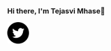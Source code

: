 ### Hi there, I'm Tejasvi Mhase👋

<!--
**99002669/99002669** is a ✨ _special_ ✨ repository because its `README.md` (this file) appears on your GitHub profile.

Here are some ideas to get you started:

- 🔭 I’m currently working on ...
- 🌱 I’m currently learning ...
- 👯 I’m looking to collaborate on ...
- 🤔 I’m looking for help with ...
- 💬 Ask me about ...
- 📫 How to reach me: ...
- 😄 Pronouns: ...
- ⚡ Fun fact: ...

[![https://github.com/99002669/99002669/blob/main/gmail.png/100/100]](mailto:tejasvi.y.mhase@gmail.com) 

[<img align="left" src="https://github.com/99002669/99002669/blob/main/twitter.png" />][https://twitter.com/MhaseTejasvi]
-->


<a href="https://twitter.com/MhaseTejasvi"><img src="https://github.com/99002669/99002669/blob/main/twitter.png" width="50" height="50"></a>

